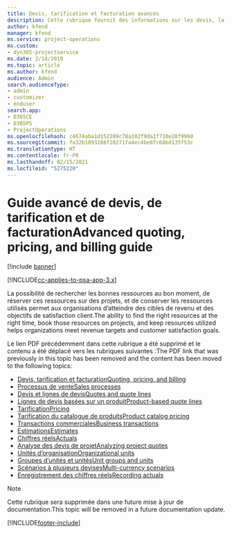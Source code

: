 ```yaml
---
title: Devis, tarification et facturation avancés
description: Cette rubrique fournit des informations sur les devis, la facturation et la tarification dans Project Service Automation.
author: kfend
manager: kfend
ms.service: project-operations
ms.custom:
- dyn365-projectservice
ms.date: 2/14/2019
ms.topic: article
ms.author: kfend
audience: Admin
search.audienceType:
- admin
- customizer
- enduser
search.app:
- D365CE
- D365PS
- ProjectOperations
ms.openlocfilehash: c4674aba1d152289c78a202f9da1f710e28f9960
ms.sourcegitcommit: fa32b1893286f20271fa4ec4be8fc68bd135f53c
ms.translationtype: HT
ms.contentlocale: fr-FR
ms.lasthandoff: 02/15/2021
ms.locfileid: "5275220"
---
```

# <a name="advanced-quoting-pricing-and-billing-guide"></a><span data-ttu-id="c5e57-103">Guide avancé de devis, de tarification et de facturation</span><span class="sxs-lookup"><span data-stu-id="c5e57-103">Advanced quoting, pricing, and billing guide</span></span>

[!include [banner](../../includes/psa-now-project-operations.md)]

[!INCLUDE[cc-applies-to-psa-app-3.x](../../includes/cc-applies-to-psa-app-3x.md)]

<span data-ttu-id="c5e57-104">La possibilité de rechercher les bonnes ressources au bon moment, de réserver ces ressources sur des projets, et de conserver les ressources utilisés permet aux organisations d’atteindre des cibles de revenu et des objectifs de satisfaction client.</span><span class="sxs-lookup"><span data-stu-id="c5e57-104">The ability to find the right resources at the right time, book those resources on projects, and keep resources utilized helps organizations meet revenue targets and customer satisfaction goals.</span></span> 

<span data-ttu-id="c5e57-105">Le lien PDF précédemment dans cette rubrique a été supprimé et le contenu a été déplacé vers les rubriques suivantes :</span><span class="sxs-lookup"><span data-stu-id="c5e57-105">The PDF link that was previously in this topic has been removed and the content has been moved to the following topics:</span></span>

- [<span data-ttu-id="c5e57-106">Devis, tarification et facturation</span><span class="sxs-lookup"><span data-stu-id="c5e57-106">Quoting, pricing, and billing</span></span>](../quote-bill-price.md)
- [<span data-ttu-id="c5e57-107">Processus de vente</span><span class="sxs-lookup"><span data-stu-id="c5e57-107">Sales processes</span></span>](../basic-sales-process.md)
- [<span data-ttu-id="c5e57-108">Devis et lignes de devis</span><span class="sxs-lookup"><span data-stu-id="c5e57-108">Quotes and quote lines</span></span>](../basic-quote-lines.md)
- [<span data-ttu-id="c5e57-109">Lignes de devis basées sur un produit</span><span class="sxs-lookup"><span data-stu-id="c5e57-109">Product-based quote lines</span></span>](../product-based-quote-lines.md)
- [<span data-ttu-id="c5e57-110">Tarification</span><span class="sxs-lookup"><span data-stu-id="c5e57-110">Pricing</span></span>](../basic-pricing.md)
- [<span data-ttu-id="c5e57-111">Tarification du catalogue de produits</span><span class="sxs-lookup"><span data-stu-id="c5e57-111">Product catalog pricing</span></span>](../product-catalog-pricing.md)
- [<span data-ttu-id="c5e57-112">Transactions commerciales</span><span class="sxs-lookup"><span data-stu-id="c5e57-112">Business transactions</span></span>](../basic-business-transactions.md)
- [<span data-ttu-id="c5e57-113">Estimations</span><span class="sxs-lookup"><span data-stu-id="c5e57-113">Estimates</span></span>](../estimates.md)
- [<span data-ttu-id="c5e57-114">Chiffres réels</span><span class="sxs-lookup"><span data-stu-id="c5e57-114">Actuals</span></span>](../actuals.md)
- [<span data-ttu-id="c5e57-115">Analyse des devis de projet</span><span class="sxs-lookup"><span data-stu-id="c5e57-115">Analyzing project quotes</span></span>](../basic-analyzing-quotes.md)
- [<span data-ttu-id="c5e57-116">Unités d’organisation</span><span class="sxs-lookup"><span data-stu-id="c5e57-116">Organizational units</span></span>](../advanced-organizational.md)
- [<span data-ttu-id="c5e57-117">Groupes d’unités et unités</span><span class="sxs-lookup"><span data-stu-id="c5e57-117">Unit groups and units</span></span>](../advanced-units.md)
- [<span data-ttu-id="c5e57-118">Scénarios à plusieurs devises</span><span class="sxs-lookup"><span data-stu-id="c5e57-118">Multi-currency scenarios</span></span>](../advanced-currency.md)
- [<span data-ttu-id="c5e57-119">Enregistrement des chiffres réels</span><span class="sxs-lookup"><span data-stu-id="c5e57-119">Recording actuals</span></span>](../advanced-actuals.md)

> [!NOTE]
> <span data-ttu-id="c5e57-120">Cette rubrique sera supprimée dans une future mise à jour de documentation.</span><span class="sxs-lookup"><span data-stu-id="c5e57-120">This topic will be removed in a future documentation update.</span></span> 


[!INCLUDE[footer-include](../../includes/footer-banner.md)]